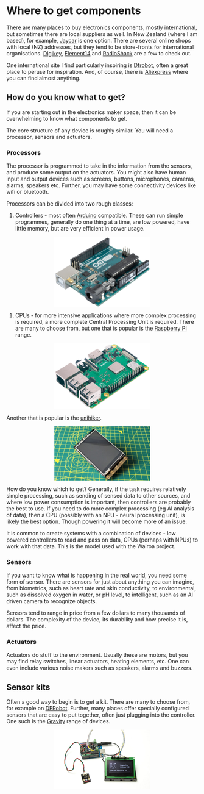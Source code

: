 # Where to get components

There are many places to buy electronics components, mostly international, but sometimes there are local suppliers as well.  In New Zealand (where I am based), for example, [Jaycar](https://www.jaycar.co.nz) is one option.  There are several online shops with local (NZ) addresses, but they tend to be store-fronts for international organisations.  [Digikey](https://www.digikey.co.nz/), [Element14](https://nz.element14.com/) and [RadioShack](https://nz.rs-online.com/web/) are a few to check out.

One international site I find particularly inspiring is [Dfrobot](https://www.dfrobot.com), often a great place to peruse for inspiration.  And, of course, there is [Aliexpress](https://www.aliexpress.com) where you can find almost anything.

## How do you know what to get?

If you are starting out in the electronics maker space, then it can be overwhelming to know what components to get.

The core structure of any device is roughly similar.  You will need a processor, sensors and actuators.

### Processors

The processor is programmed to take in the information from the sensors, and produce some output on the actuators.  You might also have human input and output devices such as screens, buttons, microphones, cameras, alarms, speakers etc.  Further, you may have some connectivity devices like wifi or bluetooth.

Processors can be divided into two rough classes:

1) Controllers - most often [Arduino](https://www.arduino.cc/) compatible.  These can run simple programmes, generally do one thing at a time, are low powered, have little memory, but are very efficient in power usage.

<img src="./images/arduino.png" style="display: block; margin-left: auto; margin-right: auto; width: 50%;">

1) CPUs - for more intensive applications where more complex processing is required, a more complete Central Processing Unit is required.  There are many to choose from, but one that is popular is the [Raspberry PI](https://www.raspberrypi.com/) range.

<img src="./images/raspberrypi.png" style="display: block; margin-left: auto; margin-right: auto; width: 50%;">

Another that is popular is the [unihiker](https://www.dfrobot.com/search-unihiker.html).

<img src="./images/unihiker.jpg" style="display: block; margin-left: auto; margin-right: auto; width: 50%;">

How do you know which to get?  Generally, if the task requires relatively simple processing, such as sending of sensed data to other sources, and where low power consumption is important, then controllers are probably the best to use.  If you need to do more complex processing (eg AI analysis of data), then a CPU (possibly with an NPU - neural processing unit), is likely the best option.  Though powering it will become more of an issue.

It is common to create systems with a combination of devices - low powered controllers to read and pass on data, CPUs (perhaps with NPUs) to work with that data.  This is the model used with the Wairoa project.

### Sensors

If you want to know what is happening in the real world, you need some form of sensor.  There are sensors for just about anything you can imagine, from biometrics, such as heart rate and skin conductivity, to environmental, such as dissolved oxygen in water, or pH level, to intelligent, such as an AI driven camera to recognize objects. 

Sensors tend to range in price from a few dollars to many thousands of dollars.  The complexity of the device, its durability and how precise it is, affect the price.

### Actuators

Actuators do stuff to the environment.  Usually these are motors, but you may find relay switches, linear actuators, heating elements, etc.  One can even include various noise makers such as speakers, alarms and buzzers.

## Sensor kits

Often a good way to begin is to get a kit.  There are many to choose from, for example on [DFRobot](https://www.dfrobot.com/search-sensor-kits.html).  Further, many places offer specially configured sensors that are easy to put together, often just plugging into the controller.  One such is the [Gravity](https://www.dfrobot.com/search-gravity.html) range of devices.

<img src="./images/gravitysensors.jpg" style="display: block; margin-left: auto; margin-right: auto; width: 50%;">
